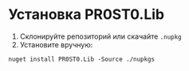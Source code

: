 # Установка PR0ST0.Lib

1. Склонируйте репозиторий или скачайте `.nupkg`
2. Установите вручную:
```
nuget install PR0ST0.Lib -Source ./nupkgs
```